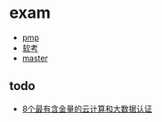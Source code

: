 # exam

- [pmp](pmp/pmp.md)
- [软考](rk/rk.md)
- [master](master/master.md)

## todo

- [8个最有含金量的云计算和大数据认证](https://blog.csdn.net/Yukioog/article/details/90313686?spm=1001.2101.3001.6650.11&utm_medium=distribute.pc_relevant.none-task-blog-2%7Edefault%7EBlogCommendFromBaidu%7ERate-11-90313686-blog-60961453.pc_relevant_recovery_v2&depth_1-utm_source=distribute.pc_relevant.none-task-blog-2%7Edefault%7EBlogCommendFromBaidu%7ERate-11-90313686-blog-60961453.pc_relevant_recovery_v2&utm_relevant_index=12)


